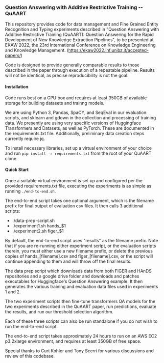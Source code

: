 ### Question Answering with Additive Restrictive Training -- QuAART

This repository provides code for data management and Fine Grained Entity Recognition and Typing experiments described in "Question Answering with Additive Restrictive Training (QuAART): Question Answering for the Rapid Development of New Knowledge Extraction Pipelines", to be presented at EKAW 2022, the 23rd International Conference on Knowledge Engineering and Knowledge Management. (https://ekaw2022.inf.unibz.it/accepted-papers/)

Code is designed to provide generally comparable results to those described in the paper through execution of a repeatable pipeline. Results will not be identical, as precise reproducibility is not the goal.


#### Installation

Code runs best on a GPU box and requires at least 350GB of available storage for building datasets and trainng models.

We are using Python 3, Pandas, SpaCY, and SeqEval in our evaluation scripts, and sklearn and gdown in the collection and processing of training data. We presently are using very specific versions of Huggingface Transformers and Datasets, as well as PyTorch. These are documented in the requirements.txt file. Additionally, preliminary data creation steps currently require jq.


To install necessary libraries, set up a virtual environment of your choice and run `pip install -r requirements.txt` from the root of your QuAART clone.

#### Quick Start

Once a suitable virtual environment is set up and configured per the provided requirements.txt file, executing the experiments is as simple as running `./end-to-end.sh`.

The end-to-end script takes one optional argument, which is the filename prefix for final output of evaluation csv files. It then calls 3 additional scripts:
* ./data-prep-script.sh
* ./experiment1.sh hands_$1
* ./experiment2.sh figer_$1

By default, the end-to-end script uses "results" as the filename prefix. Note that if you are re-running either experiment script, or the evaluation scripts therein, you must either use a new filename prefix, or delete the previous copies of hands_[filename].csv and figer_[filename].csv, or the script will continue appending to them and will throw off the final results.

The data prep script which downloads data from both FIGER and HAnDS repositories and a google drive folder and downloads and patches executables for Huggingface's Question Answering example. It then generates the various training and evaluation data files used in experiments 1 and 2.

The two experiment scripts then fine-tune transformers QA models for the two experiments described in the QuAART paper, run predictions, evaluate the results, and run our threshold selection algorithm.

Each of these three scripts can also be run standalone if you do not wish to run the end-to-end script.

The end-to-end script takes approximately 24 hours to run on an AWS EC2 p3.2xlarge environment, and requires at least 350GB of free space.

Special thanks to Curt Kohler and Tony Scerri for various discussions and review of this codebase.
